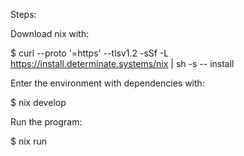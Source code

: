 Steps: 

Download nix with:

$ curl --proto '=https' --tlsv1.2 -sSf -L https://install.determinate.systems/nix | sh -s -- install

Enter the environment with dependencies with:

$ nix develop

Run the program:

$ nix run
